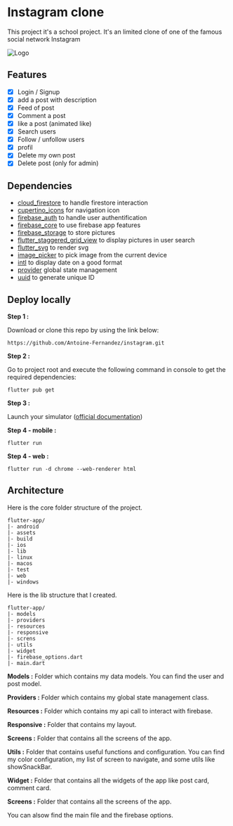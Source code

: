 # Instagram clone

This project it's a school project. It's an limited clone of one of the famous social network Instagram

![Logo](https://www.meilleure-innovation.com/wp-content/uploads/2022/04/logo-instagram-788x444.png)

## Features

- [x]  Login / Signup
- [x]  add a post with description
- [x]  Feed of post
- [x]  Comment a post
- [x]  like a post (animated like)
- [x]  Search users
- [x]  Follow / unfollow users
- [x]  profil
- [x]  Delete my own post
- [x]  Delete post (only for admin)

## Dependencies

-   [cloud_firestore](https://pub.dev/packages/cloud_firestore) to handle firestore interaction
-   [cupertino_icons](https://pub.dev/packages/cupertino_icons) for navigation icon
-   [firebase_auth](https://pub.dev/packages/firebase_auth) to handle user authentification
-   [firebase_core](https://pub.dev/packages/firebase_core) to use firebase app features
-   [firebase_storage](https://pub.dev/packages/firebase_storage) to store pictures
-   [flutter_staggered_grid_view](https://pub.dev/packages/flutter_staggered_grid_view) to display pictures in user search
-   [flutter_svg](https://pub.dev/packages/flutter_svg) to render svg
-   [image_picker](https://pub.dev/packages/image_picker) to pick image from the current device
-   [intl](https://pub.dev/packages/intl) to display date on a good format
-   [provider](https://pub.dev/packages/provider) global state management
-   [uuid](https://pub.dev/packages/uuid) to generate unique ID

## Deploy locally

**Step 1 :**

Download or clone this repo by using the link below:

```
https://github.com/Antoine-Fernandez/instagram.git
```

**Step 2 :**

Go to project root and execute the following command in console to get the required dependencies:

```
flutter pub get
```

**Step 3 :**

Launch your simulator ([official documentation](https://docs.flutter.dev/get-started/install))

**Step 4 - mobile :**

```
flutter run
```

**Step 4 - web :**

```
flutter run -d chrome --web-renderer html
```

## Architecture

Here is the core folder structure of the project.

```
flutter-app/
|- android
|- assets
|- build
|- ios
|- lib
|- linux
|- macos
|- test
|- web
|- windows
```

Here is the lib structure that I created.

```
flutter-app/
|- models
|- providers
|- resources
|- responsive
|- screns
|- utils
|- widget
|- firebase_options.dart
|- main.dart
```

**Models :**
Folder which contains my data models. You can find the user and post model.

**Providers :**
Folder which contains my global state management class.

**Resources :**
Folder which contains my api call to interact with firebase.

**Responsive :**
Folder that contains my layout.

**Screens :**
Folder that contains all the screens of the app.

**Utils :**
Folder that contains useful functions and configuration. You can find my color configuration, my list of screen to navigate, and some utils like showSnackBar.

**Widget :**
Folder that contains all the widgets of the app like post card, comment card.

**Screens :**
Folder that contains all the screens of the app.

You can alsow find the main file and the firebase options.
